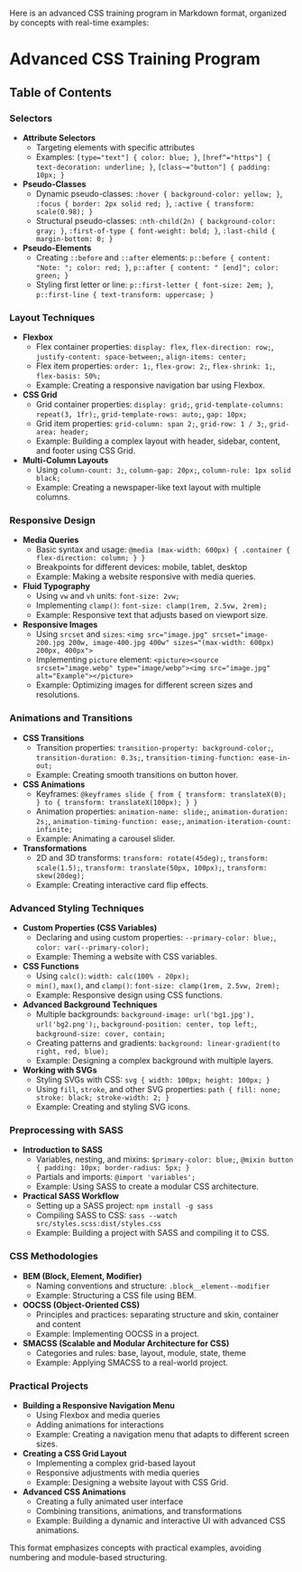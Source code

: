 Here is an advanced CSS training program in Markdown format, organized by concepts with real-time examples:


# Advanced CSS Training Program

## Table of Contents

### Selectors
- **Attribute Selectors**
  - Targeting elements with specific attributes
  - Examples: `[type="text"] { color: blue; }`, `[href^="https"] { text-decoration: underline; }`, `[class~="button"] { padding: 10px; }`
- **Pseudo-Classes**
  - Dynamic pseudo-classes: `:hover { background-color: yellow; }`, `:focus { border: 2px solid red; }`, `:active { transform: scale(0.98); }`
  - Structural pseudo-classes: `:nth-child(2n) { background-color: gray; }`, `:first-of-type { font-weight: bold; }`, `:last-child { margin-bottom: 0; }`
- **Pseudo-Elements**
  - Creating `::before` and `::after` elements: `p::before { content: "Note: "; color: red; }`, `p::after { content: " [end]"; color: green; }`
  - Styling first letter or line: `p::first-letter { font-size: 2em; }`, `p::first-line { text-transform: uppercase; }`

### Layout Techniques
- **Flexbox**
  - Flex container properties: `display: flex`, `flex-direction: row;`, `justify-content: space-between;`, `align-items: center;`
  - Flex item properties: `order: 1;`, `flex-grow: 2;`, `flex-shrink: 1;`, `flex-basis: 50%;`
  - Example: Creating a responsive navigation bar using Flexbox.
- **CSS Grid**
  - Grid container properties: `display: grid;`, `grid-template-columns: repeat(3, 1fr);`, `grid-template-rows: auto;`, `gap: 10px;`
  - Grid item properties: `grid-column: span 2;`, `grid-row: 1 / 3;`, `grid-area: header;`
  - Example: Building a complex layout with header, sidebar, content, and footer using CSS Grid.
- **Multi-Column Layouts**
  - Using `column-count: 3;`, `column-gap: 20px;`, `column-rule: 1px solid black;`
  - Example: Creating a newspaper-like text layout with multiple columns.

### Responsive Design
- **Media Queries**
  - Basic syntax and usage: `@media (max-width: 600px) { .container { flex-direction: column; } }`
  - Breakpoints for different devices: mobile, tablet, desktop
  - Example: Making a website responsive with media queries.
- **Fluid Typography**
  - Using `vw` and `vh` units: `font-size: 2vw;`
  - Implementing `clamp()`: `font-size: clamp(1rem, 2.5vw, 2rem);`
  - Example: Responsive text that adjusts based on viewport size.
- **Responsive Images**
  - Using `srcset` and `sizes`: `<img src="image.jpg" srcset="image-200.jpg 200w, image-400.jpg 400w" sizes="(max-width: 600px) 200px, 400px">`
  - Implementing `picture` element: `<picture><source srcset="image.webp" type="image/webp"><img src="image.jpg" alt="Example"></picture>`
  - Example: Optimizing images for different screen sizes and resolutions.

### Animations and Transitions
- **CSS Transitions**
  - Transition properties: `transition-property: background-color;`, `transition-duration: 0.3s;`, `transition-timing-function: ease-in-out;`
  - Example: Creating smooth transitions on button hover.
- **CSS Animations**
  - Keyframes: `@keyframes slide { from { transform: translateX(0); } to { transform: translateX(100px); } }`
  - Animation properties: `animation-name: slide;`, `animation-duration: 2s;`, `animation-timing-function: ease;`, `animation-iteration-count: infinite;`
  - Example: Animating a carousel slider.
- **Transformations**
  - 2D and 3D transforms: `transform: rotate(45deg);`, `transform: scale(1.5);`, `transform: translate(50px, 100px);`, `transform: skew(20deg);`
  - Example: Creating interactive card flip effects.

### Advanced Styling Techniques
- **Custom Properties (CSS Variables)**
  - Declaring and using custom properties: `--primary-color: blue;`, `color: var(--primary-color);`
  - Example: Theming a website with CSS variables.
- **CSS Functions**
  - Using `calc()`: `width: calc(100% - 20px);`
  - `min()`, `max()`, and `clamp()`: `font-size: clamp(1rem, 2.5vw, 2rem);`
  - Example: Responsive design using CSS functions.
- **Advanced Background Techniques**
  - Multiple backgrounds: `background-image: url('bg1.jpg'), url('bg2.png');`, `background-position: center, top left;`, `background-size: cover, contain;`
  - Creating patterns and gradients: `background: linear-gradient(to right, red, blue);`
  - Example: Designing a complex background with multiple layers.
- **Working with SVGs**
  - Styling SVGs with CSS: `svg { width: 100px; height: 100px; }`
  - Using `fill`, `stroke`, and other SVG properties: `path { fill: none; stroke: black; stroke-width: 2; }`
  - Example: Creating and styling SVG icons.

### Preprocessing with SASS
- **Introduction to SASS**
  - Variables, nesting, and mixins: `$primary-color: blue;`, `@mixin button { padding: 10px; border-radius: 5px; }`
  - Partials and imports: `@import 'variables';`
  - Example: Using SASS to create a modular CSS architecture.
- **Practical SASS Workflow**
  - Setting up a SASS project: `npm install -g sass`
  - Compiling SASS to CSS: `sass --watch src/styles.scss:dist/styles.css`
  - Example: Building a project with SASS and compiling it to CSS.

### CSS Methodologies
- **BEM (Block, Element, Modifier)**
  - Naming conventions and structure: `.block__element--modifier`
  - Example: Structuring a CSS file using BEM.
- **OOCSS (Object-Oriented CSS)**
  - Principles and practices: separating structure and skin, container and content
  - Example: Implementing OOCSS in a project.
- **SMACSS (Scalable and Modular Architecture for CSS)**
  - Categories and rules: base, layout, module, state, theme
  - Example: Applying SMACSS to a real-world project.

### Practical Projects
- **Building a Responsive Navigation Menu**
  - Using Flexbox and media queries
  - Adding animations for interactions
  - Example: Creating a navigation menu that adapts to different screen sizes.
- **Creating a CSS Grid Layout**
  - Implementing a complex grid-based layout
  - Responsive adjustments with media queries
  - Example: Designing a website layout with CSS Grid.
- **Advanced CSS Animations**
  - Creating a fully animated user interface
  - Combining transitions, animations, and transformations
  - Example: Building a dynamic and interactive UI with advanced CSS animations.


This format emphasizes concepts with practical examples, avoiding numbering and module-based structuring.